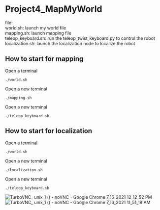 # Project4_MapMyWorld
file:
<br/>
world.sh: launch my world file
<br/>
mapping.sh: launch mapping file
<br/>
teleop_keyboard.sh: run the teleop_twist_keyboard.py to control the robot
<br/>
localization.sh: launch the localization node to localize the robot
<br/>
## How to start for mapping
Open a terminal 
```
./world.sh
```
Open a new terminal 
```
./mapping.sh
```
Open a new terminal 
```
./teleop_keyboard.sh
```

## How to start for localization
Open a terminal 
```
./world.sh
```
Open a new terminal 
```
./localization.sh
```
Open a new terminal 
```
./teleop_keyboard.sh
```

![TurboVNC_ unix_1 () - noVNC - Google Chrome 7_16_2021 12_12_52 PM](https://user-images.githubusercontent.com/83933967/125892092-794522d0-1ea5-49ec-bbfc-02b44858c0c5.png)
![TurboVNC_ unix_1 () - noVNC - Google Chrome 7_16_2021 11_51_18 AM](https://user-images.githubusercontent.com/83933967/125892111-8da5383e-5b0f-4110-9ddc-a0858af470f4.png)

